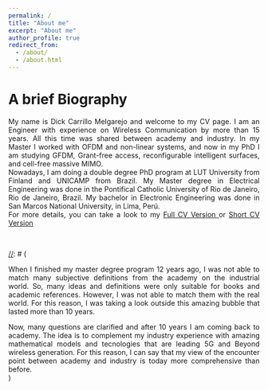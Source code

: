 ```yaml
---
permalink: /
title: "About me"
excerpt: "About me"
author_profile: true
redirect_from: 
  - /about/
  - /about.html
---
```


A brief Biography
======
<div style="text-align: justify"> 
My name is Dick Carrillo Melgarejo and welcome to my CV page. I am an Engineer with experience on Wireless Communication by more than 15 years. All this time was shared between academy and industry. In my Master I worked with OFDM and non-linear systems, and now in my PhD I am studying GFDM, Grant-free access, reconfigurable intelligent surfaces, and cell-free massive MIMO.
</div>

<div style="text-align: justify"> 
Nowadays, I am doing a double degree PhD program at LUT University from Finland and UNICAMP from Brazil. My Master degree in Electrical Engineering was done in the Pontifical Catholic University of Rio de Janeiro, Rio de Janeiro, Brazil. My bachelor in Electronic Engineering was done in San Marcos National University, in Lima, Perú.
</div>

<div style="text-align: justify"> 
For more details, you can take a look to my <a href="http://aikonbrasil.github.io/web/files/cv.pdf"  target="_blank"> Full CV Version </a> or <a href="http://aikonbrasil.github.io/web/files/cv_short.pdf"  target="_blank"> Short CV Version </a>
</div>

&nbsp;
&nbsp;

[//]: # ( Strong Messages with Short Phrases )
[//]: # (======)

[//]: # (<div style="text-align: justify"> 
When I finished my master degree program 12 years ago, I was not able to match many subjective definitions from the academy on the industrial world. So, many ideas and definitions were only suitable for books and academic references. However, I was not able to match them with the real world. For this reason, I was taking a look outside this amazing bubble that lasted more than 10 years.
</div>
<div style="text-align: justify"> 
Now, many questions are clarified and after 10 years I am coming back to academy. The idea is to complement my industry experience with amazing mathematical models and tecnologies that are leading 5G and Beyond wireless generation. For this reason, I can say that my view of the encounter point between academy and industry is today more comprehensive than before.
</div>)